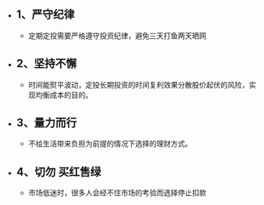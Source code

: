 - ## 1、严守纪律
	- 定期定投需要严格遵守投资纪律，避免三天打鱼两天晒网
- ## 2、坚持不懈
	- 时间能熨平波动，定投长期投资的时间复利效果分散股价起伏的风险，实现均衡成本的目的。
- ## 3、量力而行
	- 不给生活带来负担为前提的情况下选择的理财方式。
- ## 4、切勿 买红售绿
	- 市场低迷时，很多人会经不住市场的考验而选择停止扣款
